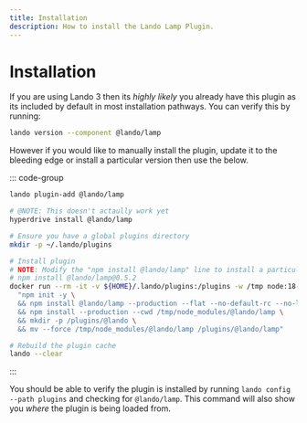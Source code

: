 ```yaml
---
title: Installation
description: How to install the Lando Lamp Plugin.
---
```


# Installation

If you are using Lando 3 then its *highly likely* you already have this plugin as its included by default in most installation pathways. You can verify this by running:

```sh
lando version --component @lando/lamp
```

However if you would like to manually install the plugin, update it to the bleeding edge or install a particular version then use the below.

::: code-group
```sh [lando 3.21+]
lando plugin-add @lando/lamp
```

```sh [hyperdrive]
# @NOTE: This doesn't actaully work yet
hyperdrive install @lando/lamp
```

```sh [docker]
# Ensure you have a global plugins directory
mkdir -p ~/.lando/plugins

# Install plugin
# NOTE: Modify the "npm install @lando/lamp" line to install a particular version eg
# npm install @lando/lamp@0.5.2
docker run --rm -it -v ${HOME}/.lando/plugins:/plugins -w /tmp node:18-alpine sh -c \
  "npm init -y \
  && npm install @lando/lamp --production --flat --no-default-rc --no-lockfile --link-duplicates \
  && npm install --production --cwd /tmp/node_modules/@lando/lamp \
  && mkdir -p /plugins/@lando \
  && mv --force /tmp/node_modules/@lando/lamp /plugins/@lando/lamp"

# Rebuild the plugin cache
lando --clear
```
:::

You should be able to verify the plugin is installed by running `lando config --path plugins` and checking for `@lando/lamp`. This command will also show you _where_ the plugin is being loaded from.
